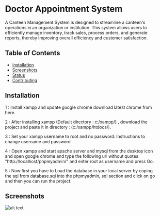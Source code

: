 # Doctor Appointment System
A Canteen Management System is designed to streamline a canteen's operations in an organization or institution. This system allows users to efficiently manage inventory, track sales, process orders, and generate reports, thereby improving overall efficiency and customer satisfaction.

## Table of Contents

- [Installation](#installation)
- [Screenshots](#screenshots)
- [Status](#status)
- [Contributing](#contributing)


## Installation
1 : Install xampp and update google chrome download latest chrome from here.

2 : After installing xampp (Default directory : c:/xampp/) , download the project and paste it in directory : (c:/xampp/htdocs/).

3 : Set your xampp username to root and no password. Instructions to change username and password

4 : Open xampp and start apache server and mysql from the desktop icon and open google chrome and type the following url without quotes: "http://localhost/phpmyadmin/" and enter root as username and press Go.

5 : Now first you have to Load the database in your local server by coping the sql from database.sql into the phpmyadmin, sql section and click on go and then you can run the project.


## Screenshots
![alt text](https://github.com/zhcet19/Nadeem-Tarin-Hall-Canteen-Management-System/blob/master/image%20folder/project1.png)
